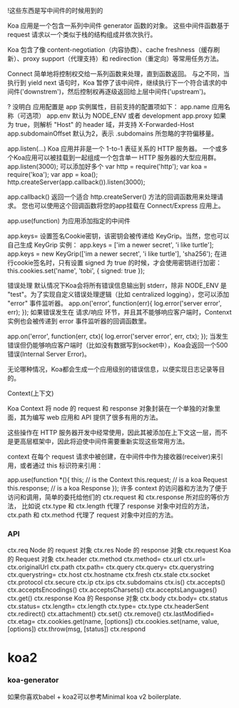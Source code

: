 
!这些东西是写中间件的时候用到的

Koa 应用是一个包含一系列中间件 generator 函数的对象。 这些中间件函数基于 request 请求以一个类似于栈的结构组成并依次执行。 

Koa 包含了像 content-negotiation（内容协商）、cache freshness（缓存刷新）、proxy support（代理支持）和 redirection（重定向）等常用任务方法。

 Connect 简单地将控制权交给一系列函数来处理，直到函数返回。 与之不同，当执行到 yield next 语句时，Koa 暂停了该中间件，继续执行下一个符合请求的中间件('downstrem')，然后控制权再逐级返回给上层中间件('upstream')。




? 没明白
应用配置是 app 实例属性，目前支持的配置项如下：
app.name 应用名称（可选项）
app.env 默认为 NODE_ENV 或者 development
app.proxy 如果为 true，则解析 "Host" 的 header 域，并支持 X-Forwarded-Host
app.subdomainOffset 默认为2，表示 .subdomains 所忽略的字符偏移量。

app.listen(...)
    Koa 应用并非是一个 1-to-1 表征关系的 HTTP 服务器。 一个或多个Koa应用可以被挂载到一起组成一个包含单一 HTTP 服务器的大型应用群。
    app.listen(3000); 可以添加好多个
        var http = require('http');
        var koa = require('koa');
        var app = koa();
        http.createServer(app.callback()).listen(3000);        

app.callback()
返回一个适合 http.createServer() 方法的回调函数用来处理请求。 您也可以使用这个回调函数将您的app挂载在 Connect/Express 应用上。

app.use(function)
为应用添加指定的中间件

app.keys=
设置签名Cookie密钥，该密钥会被传递给 KeyGrip。当然，您也可以自己生成 KeyGrip 实例：
app.keys = ['im a newer secret', 'i like turtle'];
app.keys = new KeyGrip(['im a newer secret', 'i like turtle'], 'sha256');
在进行cookie签名时，只有设置 signed 为 true 的时候，才会使用密钥进行加密：
this.cookies.set('name', 'tobi', { signed: true });

错误处理
默认情况下Koa会将所有错误信息输出到 stderr，除非 NODE_ENV 是 "test"。为了实现自定义错误处理逻辑（比如 centralized logging），您可以添加 "error" 事件监听器。
app.on('error', function(err){
  log.error('server error', err);
});
如果错误发生在 请求/响应 环节，并且其不能够响应客户端时，Contenxt 实例也会被传递到 error 事件监听器的回调函数里。

app.on('error', function(err, ctx){
  log.error('server error', err, ctx);
});
当发生错误但仍能够响应客户端时（比如没有数据写到socket中），Koa会返回一个500错误(Internal Server Error)。

无论哪种情况，Koa都会生成一个应用级别的错误信息，以便实现日志记录等目的。


Context(上下文)

Koa Context 将 node 的 request 和 response 对象封装在一个单独的对象里面，其为编写 web 应用和 API 提供了很多有用的方法。

这些操作在 HTTP 服务器开发中经常使用，因此其被添加在上下文这一层，而不是更高层框架中，因此将迫使中间件需要重新实现这些常用方法。

context 在每个 request 请求中被创建，在中间件中作为接收器(receiver)来引用，或者通过 this 标识符来引用：

app.use(function *(){
  this; // is the Context
  this.request; // is a koa Request
  this.response; // is a koa Response
});
许多 context 的访问器和方法为了便于访问和调用，简单的委托给他们的 ctx.request 和 ctx.response 所对应的等价方法， 比如说 ctx.type 和 ctx.length 代理了 response 对象中对应的方法，ctx.path 和 ctx.method 代理了 request 对象中对应的方法。


### API

ctx.req Node 的 request 对象
ctx.res Node 的 response 对象
ctx.request Koa 的 Request 对象
    ctx.header
    ctx.method
    ctx.method=
    ctx.url
    ctx.url=
    ctx.originalUrl
    ctx.path
    ctx.path=
    ctx.query
    ctx.query=
    ctx.querystring
    ctx.querystring=
    ctx.host
    ctx.hostname
    ctx.fresh
    ctx.stale
    ctx.socket
    ctx.protocol
    ctx.secure
    ctx.ip
    ctx.ips
    ctx.subdomains
    ctx.is()
    ctx.accepts()
    ctx.acceptsEncodings()
    ctx.acceptsCharsets()
    ctx.acceptsLanguages()
    ctx.get()
ctx.response Koa 的 Response 对象
    ctx.body
    ctx.body=
    ctx.status
    ctx.status=
    ctx.length=
    ctx.length
    ctx.type=
    ctx.type
    ctx.headerSent
    ctx.redirect()
    ctx.attachment()
    ctx.set()
    ctx.remove()
    ctx.lastModified=
    ctx.etag=
ctx.cookies.get(name, [options]) 
ctx.cookies.set(name, value, [options])
ctx.throw(msg, [status])
ctx.respond

# koa2

### koa-generator

如果你喜欢babel + koa2可以参考Minimal koa v2 boilerplate.